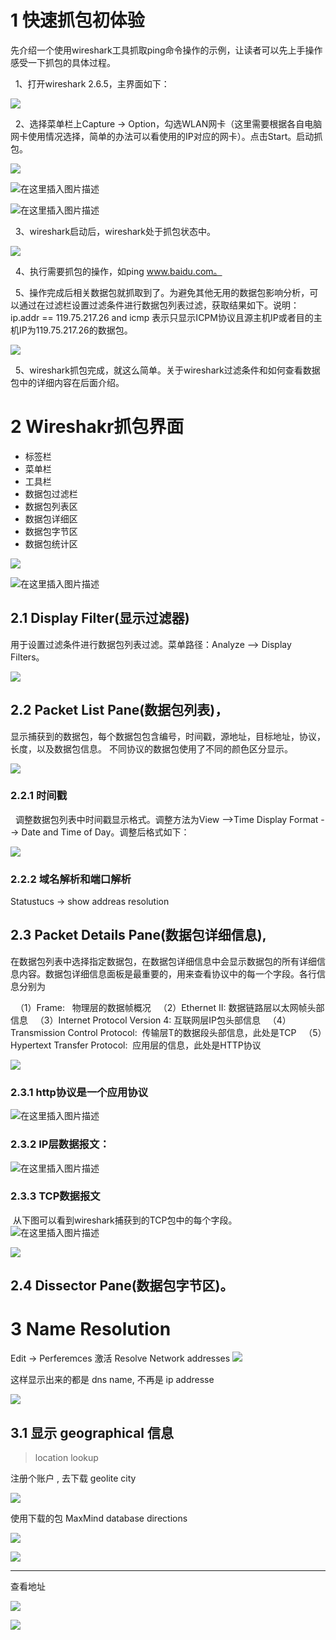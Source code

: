 # 1 快速抓包初体验

先介绍一个使用wireshark工具抓取ping命令操作的示例，让读者可以先上手操作感受一下抓包的具体过程。

  1、打开wireshark 2.6.5，主界面如下：

**![](https://img2018.cnblogs.com/blog/774327/201812/774327-20181216081023389-2002447427.png)**

  2、选择菜单栏上Capture -> Option，勾选WLAN网卡（这里需要根据各自电脑网卡使用情况选择，简单的办法可以看使用的IP对应的网卡）。点击Start。启动抓包。

![](https://img2018.cnblogs.com/blog/774327/201812/774327-20181216081719715-1763002076.png)


![在这里插入图片描述](https://img-blog.csdnimg.cn/1fba3b884c724e7e9ab1c981b9c9d156.png?x-oss-process=image/watermark,type_d3F5LXplbmhlaQ,shadow_50,text_Q1NETiBA546E54G16aOO,size_20,color_FFFFFF,t_70,g_se,x_16)  

![在这里插入图片描述](https://img-blog.csdnimg.cn/5ff77aeb6adf4e3481cc721668c9abc9.png?x-oss-process=image/watermark,type_d3F5LXplbmhlaQ,shadow_50,text_Q1NETiBA546E54G16aOO,size_20,color_FFFFFF,t_70,g_se,x_16)

  3、wireshark启动后，wireshark处于抓包状态中。

![](https://img2018.cnblogs.com/blog/774327/201812/774327-20181216082050941-1775919525.png)

  4、执行需要抓包的操作，如ping www.baidu.com。

  5、操作完成后相关数据包就抓取到了。为避免其他无用的数据包影响分析，可以通过在过滤栏设置过滤条件进行数据包列表过滤，获取结果如下。说明：ip.addr == 119.75.217.26 and icmp 表示只显示ICPM协议且源主机IP或者目的主机IP为119.75.217.26的数据包。

![](https://img2018.cnblogs.com/blog/774327/201812/774327-20181216082650625-902953031.png)

  5、wireshark抓包完成，就这么简单。关于wireshark过滤条件和如何查看数据包中的详细内容在后面介绍。


# 2 Wireshakr抓包界面

- 标签栏
- 菜单栏
- 工具栏
- 数据包过滤栏
- 数据包列表区
- 数据包详细区
- 数据包字节区
- 数据包统计区

![](https://img2018.cnblogs.com/blog/774327/201812/774327-20181216083953866-9796212.png)

![在这里插入图片描述](https://img-blog.csdnimg.cn/5aa42c01a7e14c59a1f4c3bb61a8968d.png?x-oss-process=image/watermark,type_d3F5LXplbmhlaQ,shadow_50,text_Q1NETiBA546E54G16aOO,size_20,color_FFFFFF,t_70,g_se,x_16)

## 2.1 Display Filter(显示过滤器)

用于设置过滤条件进行数据包列表过滤。菜单路径：Analyze --> Display Filters。  

![](https://img2018.cnblogs.com/blog/774327/201812/774327-20181216161033619-451281242.png)

## 2.2 Packet List Pane(数据包列表)，
 显示捕获到的数据包，每个数据包包含编号，时间戳，源地址，目标地址，协议，长度，以及数据包信息。 不同协议的数据包使用了不同的颜色区分显示。

![](https://img2018.cnblogs.com/blog/774327/201812/774327-20181216161154412-766346180.png)

### 2.2.1 时间戳
  调整数据包列表中时间戳显示格式。调整方法为View -->Time Display Format --> Date and Time of Day。调整后格式如下：

![](https://img2018.cnblogs.com/blog/774327/201812/774327-20181216113851595-75851722.png)



### 2.2.2 域名解析和端口解析

Statustucs -> show addreas resolution 

## 2.3 Packet Details Pane(数据包详细信息),
在数据包列表中选择指定数据包，在数据包详细信息中会显示数据包的所有详细信息内容。数据包详细信息面板是最重要的，用来查看协议中的每一个字段。各行信息分别为

  （1）Frame:   物理层的数据帧概况
  （2）Ethernet II: 数据链路层以太网帧头部信息
  （3）Internet Protocol Version 4: 互联网层IP包头部信息
  （4）Transmission Control Protocol:  传输层T的数据段头部信息，此处是TCP
  （5）Hypertext Transfer Protocol:  应用层的信息，此处是HTTP协议

![](http://www.cr173.com/up/2013-5/2013050217125736394.png)

### 2.3.1 http协议是一个应用协议  
![在这里插入图片描述](https://img-blog.csdnimg.cn/e3af09fbe26842c4861175e6efd1ab06.png?x-oss-process=image/watermark,type_d3F5LXplbmhlaQ,shadow_50,text_Q1NETiBA546E54G16aOO,size_20,color_FFFFFF,t_70,g_se,x_16)  

### 2.3.2 IP层数据报文：  
![在这里插入图片描述](https://img-blog.csdnimg.cn/f9af12fea0fe4aca927eeadca299e068.png?x-oss-process=image/watermark,type_d3F5LXplbmhlaQ,shadow_50,text_Q1NETiBA546E54G16aOO,size_20,color_FFFFFF,t_70,g_se,x_16)  

### 2.3.3 TCP数据报文
 从下图可以看到wireshark捕获到的TCP包中的每个字段。
 
![在这里插入图片描述](https://img-blog.csdnimg.cn/737722e7d68b45ffa3b22b7414dcf7c4.png?x-oss-process=image/watermark,type_d3F5LXplbmhlaQ,shadow_50,text_Q1NETiBA546E54G16aOO,size_20,color_FFFFFF,t_70,g_se,x_16)

![](http://www.cr173.com/up/2013-5/2013050217125787134.png)

## 2.4 Dissector Pane(数据包字节区)。




# 3 Name Resolution 

Edit -> Perferemces 
激活 Resolve Network addresses 
![](image/Pasted%20image%2020241104091056.png)


这样显示出来的都是 dns name, 不再是 ip addresse 

![](image/Pasted%20image%2020241104091157.png)


## 3.1 显示 geographical 信息 

> location lookup 

注册个账户 , 去下载  geolite city 

![](image/Pasted%20image%2020241104091649.png)

使用下载的包 
MaxMind database directions 

![](image/Pasted%20image%2020241104091726.png)


![](image/Pasted%20image%2020241104091750.png)


----
查看地址 

![](image/Pasted%20image%2020241104091406.png)

![](image/Pasted%20image%2020241104091355.png)
